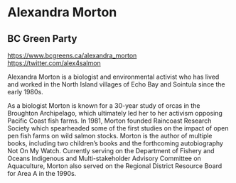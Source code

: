 # Alexandra Morton

## BC Green Party


https://www.bcgreens.ca/alexandra_morton
https://twitter.com/alex4salmon

Alexandra Morton is a biologist and environmental activist who has lived and worked in the North Island villages of Echo Bay and Sointula since the early 1980s. 

As a biologist Morton is known for a 30-year study of orcas in the Broughton Archipelago, which ultimately led her to her activism opposing Pacific Coast fish farms. In 1981, Morton founded Raincoast Research Society which spearheaded some of the first studies on the impact of open pen fish farms on wild salmon stocks. Morton is the author of multiple books, including two children’s books and the forthcoming autobiography Not On My Watch. Currently serving on the Department of Fishery and Oceans Indigenous and Multi-stakeholder Advisory Committee on Aquaculture, Morton also served on the Regional District Resource Board for Area A in the 1990s. 

